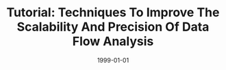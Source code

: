---
title: "Tutorial: Techniques To Improve The Scalability And Precision Of Data Flow Analysis"
date: 1999-01-01
venue: "Static Analysis, 6th International Symposium, SAS '99, Venice, Italy, September 22-24, 1999, Proceedings"
paperurl: https://doi.org/10.1007/3-540-48294-6_23
authors: "Mary Lou Soffa"
awards: ""
---